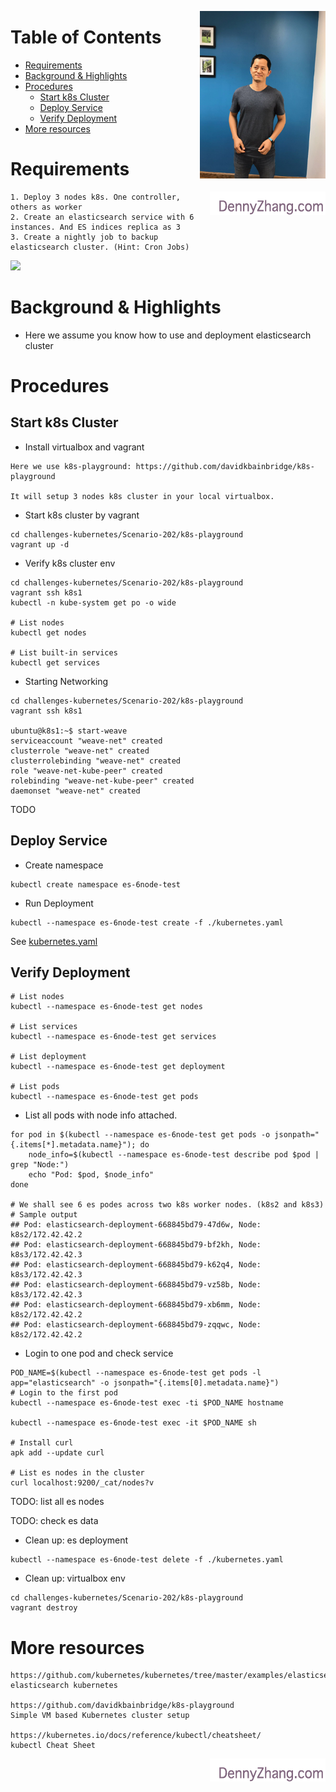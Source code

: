 <a href="https://www.dennyzhang.com"><img align="right" width="201" height="268" src="https://raw.githubusercontent.com/USDevOps/mywechat-slack-group/master/images/denny_201706.png"></a>

Table of Contents
=================

   * [Requirements](#requirements)
   * [Background &amp; Highlights](#background--highlights)
   * [Procedures](#procedures)
      * [Start k8s Cluster](#start-k8s-cluster)
      * [Deploy Service](#deploy-service)
      * [Verify Deployment](#verify-deployment)
   * [More resources](#more-resources)

# Requirements
<a href="https://www.dennyzhang.com"><img align="right" width="185" height="37" src="https://raw.githubusercontent.com/USDevOps/mywechat-slack-group/master/images/dns_small.png"></a>

```
1. Deploy 3 nodes k8s. One controller, others as worker
2. Create an elasticsearch service with 6 instances. And ES indices replica as 3
3. Create a nightly job to backup elasticsearch cluster. (Hint: Cron Jobs)
```
<a href="https://www.dennyzhang.com"><img src="https://raw.githubusercontent.com/DennyZhang/challenges-kubernetes/master/images/k8s_concept3.png"/> </a>

# Background & Highlights

- Here we assume you know how to use and deployment elasticsearch cluster

# Procedures

## Start k8s Cluster
- Install virtualbox and vagrant

```
Here we use k8s-playground: https://github.com/davidkbainbridge/k8s-playground

It will setup 3 nodes k8s cluster in your local virtualbox.
```

- Start k8s cluster by vagrant
```
cd challenges-kubernetes/Scenario-202/k8s-playground
vagrant up -d
```

- Verify k8s cluster env
```
cd challenges-kubernetes/Scenario-202/k8s-playground
vagrant ssh k8s1
kubectl -n kube-system get po -o wide

# List nodes
kubectl get nodes

# List built-in services
kubectl get services
```

- Starting Networking
```
cd challenges-kubernetes/Scenario-202/k8s-playground
vagrant ssh k8s1

ubuntu@k8s1:~$ start-weave
serviceaccount "weave-net" created
clusterrole "weave-net" created
clusterrolebinding "weave-net" created
role "weave-net-kube-peer" created
rolebinding "weave-net-kube-peer" created
daemonset "weave-net" created
```

TODO

## Deploy Service

- Create namespace
```
kubectl create namespace es-6node-test
```

- Run Deployment
```
kubectl --namespace es-6node-test create -f ./kubernetes.yaml
```
See [kubernetes.yaml](kubernetes.yaml)

## Verify Deployment
```
# List nodes
kubectl --namespace es-6node-test get nodes

# List services
kubectl --namespace es-6node-test get services

# List deployment
kubectl --namespace es-6node-test get deployment

# List pods
kubectl --namespace es-6node-test get pods
```

- List all pods with node info attached.
```
for pod in $(kubectl --namespace es-6node-test get pods -o jsonpath="{.items[*].metadata.name}"); do
    node_info=$(kubectl --namespace es-6node-test describe pod $pod | grep "Node:")
    echo "Pod: $pod, $node_info"
done

# We shall see 6 es podes across two k8s worker nodes. (k8s2 and k8s3)
# Sample output
## Pod: elasticsearch-deployment-668845bd79-47d6w, Node:           k8s2/172.42.42.2
## Pod: elasticsearch-deployment-668845bd79-bf2kh, Node:           k8s3/172.42.42.3
## Pod: elasticsearch-deployment-668845bd79-k62q4, Node:           k8s3/172.42.42.3
## Pod: elasticsearch-deployment-668845bd79-vz58b, Node:           k8s3/172.42.42.3
## Pod: elasticsearch-deployment-668845bd79-xb6mm, Node:           k8s2/172.42.42.2
## Pod: elasticsearch-deployment-668845bd79-zqqwc, Node:           k8s2/172.42.42.2
```

- Login to one pod and check service
```
POD_NAME=$(kubectl --namespace es-6node-test get pods -l app="elasticsearch" -o jsonpath="{.items[0].metadata.name}")
# Login to the first pod
kubectl --namespace es-6node-test exec -ti $POD_NAME hostname

kubectl --namespace es-6node-test exec -it $POD_NAME sh

# Install curl
apk add --update curl

# List es nodes in the cluster
curl localhost:9200/_cat/nodes?v
```

TODO: list all es nodes

TODO: check es data

- Clean up: es deployment
```
kubectl --namespace es-6node-test delete -f ./kubernetes.yaml
```

- Clean up: virtualbox env
```
cd challenges-kubernetes/Scenario-202/k8s-playground
vagrant destroy
```

# More resources

```
https://github.com/kubernetes/kubernetes/tree/master/examples/elasticsearch
elasticsearch kubernetes

https://github.com/davidkbainbridge/k8s-playground
Simple VM based Kubernetes cluster setup

https://kubernetes.io/docs/reference/kubectl/cheatsheet/
kubectl Cheat Sheet
```
<a href="https://www.dennyzhang.com"><img align="right" width="185" height="37" src="https://raw.githubusercontent.com/USDevOps/mywechat-slack-group/master/images/dns_small.png"></a>
